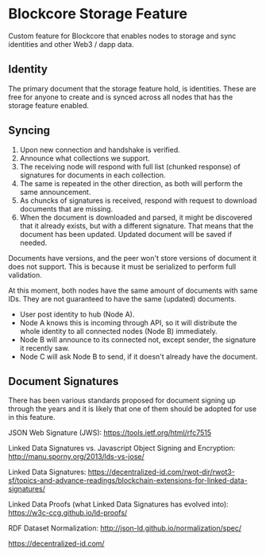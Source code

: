 ﻿# Blockcore Storage Feature

Custom feature for Blockcore that enables nodes to storage and sync identities and other Web3 / dapp data.

## Identity

The primary document that the storage feature hold, is identities. These are free for anyone to create and is synced across all nodes that has the storage feature enabled.

## Syncing

1. Upon new connection and handshake is verified.
1. Announce what collections we support.
1. The receiving node will respond with full list (chunked response) of signatures for documents in each collection.
1. The same is repeated in the other direction, as both will perform the same announcement.
1. As chuncks of signatures is received, respond with request to download documents that are missing.
1. When the document is downloaded and parsed, it might be discovered that it already exists, but with a different signature. That means that the document has been updated. Updated document will be saved if needed.

Documents have versions, and the peer won't store versions of document it does not support. This is because it must be serialized to perform full validation.

At this moment, both nodes have the same amount of documents with same IDs. They are not guaranteed to have the same (updated) documents.

- User post identity to hub (Node A).
- Node A knows this is incoming through API, so it will distribute the whole identity to all connected nodes (Node B) immediately.
- Node B will announce to its connected not, except sender, the signature it recently saw.
- Node C will ask Node B to send, if it doesn't already have the document.


## Document Signatures

There has been various standards proposed for document signing up through the years and it is likely that one of them should 
be adopted for use in this feature.

JSON Web Signature (JWS): https://tools.ietf.org/html/rfc7515

Linked Data Signatures vs. Javascript Object Signing and Encryption: http://manu.sporny.org/2013/lds-vs-jose/

Linked Data Signatures: https://decentralized-id.com/rwot-dir/rwot3-sf/topics-and-advance-readings/blockchain-extensions-for-linked-data-signatures/

Linked Data Proofs (what Linked Data Signatures has evolved into): https://w3c-ccg.github.io/ld-proofs/

RDF Dataset Normalization: http://json-ld.github.io/normalization/spec/

https://decentralized-id.com/

